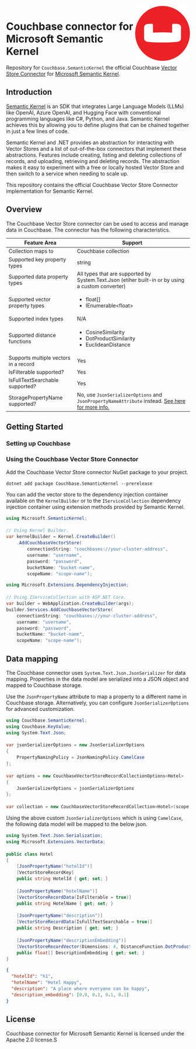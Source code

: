 <img align="right" width="150" height="150" src="./Assets/logo.svg" alt="Couchbase Logo"/>

# Couchbase connector for Microsoft Semantic Kernel

Repository for `Couchbase.SemanticKernel` the official
Couchbase [Vector Store Connector](https://learn.microsoft.com/en-us/semantic-kernel/concepts/vector-store-connectors/?pivots=programming-language-csharp)
for
[Microsoft Semantic Kernel](https://learn.microsoft.com/en-us/semantic-kernel/overview/).

## Introduction

[Semantic Kernel](https://learn.microsoft.com/en-us/semantic-kernel/overview/) is an SDK that integrates Large Language
Models (LLMs) like OpenAI, Azure OpenAI, and Hugging Face with conventional programming languages like C#, Python, and
Java. Semantic Kernel achieves this by allowing you to define plugins that can be chained together in just a few lines
of code.

Semantic Kernel and .NET provides an abstraction for interacting with Vector Stores and a list of out-of-the-box
connectors that implement these abstractions. Features include creating, listing and deleting collections of records,
and uploading, retrieving and deleting records. The abstraction makes it easy to experiment with a free or locally
hosted Vector Store and then switch to a service when needing to scale up.

This repository contains the official Couchbase Vector Store Connector implementation for Semantic Kernel.

## Overview

The Couchbase Vector Store connector can be used to access and manage data in Couchbase. The connector has the
following characteristics.

| Feature Area                      | Support                                                                                                           |
|-----------------------------------|-------------------------------------------------------------------------------------------------------------------|
| Collection maps to                | Couchbase collection                                                                                              |
| Supported key property types      | string                                                                                                            |
| Supported data property types     | All types that are supported by System.Text.Json (etiher built-in or by using a custom converter)                 |
| Supported vector property types   | <ul><li>float[]</li><li>IEnumerable\<float\></li></ul>                                                            |
| Supported index types             | N/A                                                                                                               |
| Supported distance functions      | <ul><li>CosineSimilarity</li><li>DotProductSimilarity</li><li>EuclideanDistance</li></ul>                         |
| Supports multiple vectors in a record | Yes                                                                                                               |
| IsFilterable supported?           | Yes                                                                                                               |
| IsFullTextSearchable supported?   | Yes                                                                                                               |
| StoragePropertyName supported?    | No, use `JsonSerializerOptions` and `JsonPropertyNameAttribute` instead. [See here for more info.](#data-mapping) |

## Getting Started

### Setting up Couchbase




### Using the Couchbase Vector Store Connector

Add the Couchbase Vector Store connector NuGet package to your project.

```dotnetcli
dotnet add package Couchbase.SemanticKernel --prerelease
```

You can add the vector store to the dependency injection container available on the `KernelBuilder` or to
the `IServiceCollection` dependency injection container using extension methods provided by Semantic Kernel.

```csharp
using Microsoft.SemanticKernel;

// Using Kernel Builder.
var kernelBuilder = Kernel.CreateBuilder()
    .AddCouchbaseVectorStore(
        connectionString: "couchbases://your-cluster-address",
        username: "username",
        password: "password",
        bucketName: "bucket-name",
        scopeName: "scope-name");
```

```csharp
using Microsoft.Extensions.DependencyInjection;

// Using IServiceCollection with ASP.NET Core.
var builder = WebApplication.CreateBuilder(args);
builder.Services.AddCouchbaseVectorStore(
    connectionString: "couchbases://your-cluster-address",
    username: "username",
    password: "password",
    bucketName: "bucket-name",
    scopeName: "scope-name");
```

## Data mapping

The Couchbase connector uses `System.Text.Json.JsonSerializer` for data mapping. Properties in the data model are serialized into a JSON object and mapped to Couchbase storage.

Use the `JsonPropertyName` attribute to map a property to a different name in Couchbase storage. Alternatively, you can configure `JsonSerializerOptions` for advanced customization.
```csharp
using Couchbase.SemanticKernel;
using Couchbase.KeyValue;
using System.Text.Json;

var jsonSerializerOptions = new JsonSerializerOptions
{
    PropertyNamingPolicy = JsonNamingPolicy.CamelCase
};

var options = new CouchbaseVectorStoreRecordCollectionOptions<Hotel>
{
    JsonSerializerOptions = jsonSerializerOptions
};

var collection = new CouchbaseVectorStoreRecordCollection<Hotel>(scope, "hotels", options);
```
Using the above custom `JsonSerializerOptions` which is using `CamelCase`, the following data model will be mapped to the below json.

```csharp
using System.Text.Json.Serialization;
using Microsoft.Extensions.VectorData;

public class Hotel
{
    [JsonPropertyName("hotelId")]
    [VectorStoreRecordKey]
    public string HotelId { get; set; }

    [JsonPropertyName("hotelName")]
    [VectorStoreRecordData(IsFilterable = true)]
    public string HotelName { get; set; }

    [JsonPropertyName("description")]
    [VectorStoreRecordData(IsFullTextSearchable = true)]
    public string Description { get; set; }

    [JsonPropertyName("descriptionEmbedding")]
    [VectorStoreRecordVector(Dimensions: 4, DistanceFunction.DotProductSimilarity)]
    public float[] DescriptionEmbedding { get; set; }
}
```

```json
{
  "hotelId": "h1",
  "hotelName": "Hotel Happy",
  "description": "A place where everyone can be happy",
  "description_embedding": [0.9, 0.1, 0.1, 0.1]
}
```

## License

Couchbase connector for Microsoft Semantic Kernel is licensed under the Apache 2.0 license.S
